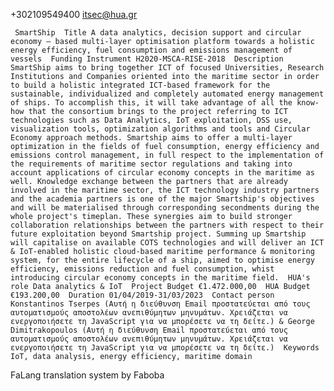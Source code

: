  
 
 
 
 
 
 
 
 
 




 

 
 
  
       
           
 
 

 +302109549400
 itsec@hua.gr         
 
 
 

     
 
 
  
 
  
  
  
     SmartShip  Title A data analytics, decision support and circular economy – based multi-layer optimisation platform towards a holistic energy efficiency, fuel consumption and emissions management of vessels  Funding Instrument H2020-MSCA-RISE-2018  Description SmartShip aims to bring together ICT of focused Universities, Research Institutions and Companies oriented into the maritime sector in order to build a holistic integrated ICT-based framework for the sustainable, individualized and completely automated energy management of ships. To accomplish this, it will take advantage of all the know-how that the consortium brings to the project referring to ICT technologies such as Data Analytics, IoT exploitation, DSS use, visualization tools, optimization algorithms and tools and Circular Economy approach methods. Smartship aims to offer a multi-layer optimization in the fields of fuel consumption, energy efficiency and emissions control management, in full respect to the implementation of the requirements of maritime sector regulations and taking into account applications of circular economy concepts in the maritime as well. Knowledge exchange between the partners that are already involved in the maritime sector, the ICT technology industry partners and the academia partners is one of the major Smartship's objectives and will be materialised through corresponding secondments during the whole project's timeplan. These synergies aim to build stronger collaboration relationships between the partners with respect to their future exploitation beyond Smartship project. Summing up Smartship will capitalise on available COTS technologies and will deliver an ICT & IoT-enabled holistic cloud-based maritime performance & monitoring system, for the entire lifecycle of a ship, aimed to optimise energy efficiency, emissions reduction and fuel consumption, whist introducing circular economy concepts in the maritime field.  HUA's role Data analytics & IoT  Project Budget €1.472.000,00  HUA Budget €193.200,00  Duration 01/04/2019-31/03/2023  Contact person Konstantinos Tserpes (Αυτή η διεύθυνση Email προστατεύεται από τους αυτοματισμούς αποστολέων ανεπιθύμητων μηνυμάτων. Χρειάζεται να ενεργοποιήσετε τη JavaScript για να μπορέσετε να τη δείτε.) & George Dimitrakopoulos (Αυτή η διεύθυνση Email προστατεύεται από τους αυτοματισμούς αποστολέων ανεπιθύμητων μηνυμάτων. Χρειάζεται να ενεργοποιήσετε τη JavaScript για να μπορέσετε να τη δείτε.)  Keywords IoT, data analysis, energy efficiency, maritime domain      
FaLang translation system by Faboba
